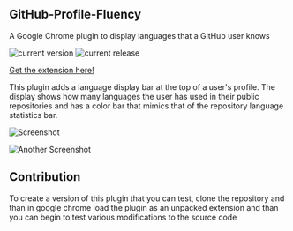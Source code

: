 ## GitHub-Profile-Fluency

A Google Chrome plugin to display languages that a GitHub user knows

![current version](https://img.shields.io/badge/version-1.5.0-green.svg)
![current release](https://img.shields.io/badge/release-1.4.0-green.svg)

[Get the extension here!](https://chrome.google.com/webstore/detail/github-profile-fluency/ebehmeojfclfifngmnfedkbakddbecja)

This plugin adds a language display bar at the top of a user's profile. The display shows how many languages the user has used in their public repositories and has a color bar that mimics that of the repository language statistics bar.

![Screenshot](http://i.imgur.com/qfZjAXQ.png)

![Another Screenshot](http://i.imgur.com/8GMwDcn.png)

## Contribution

To create a version of this plugin that you can test, clone the repository and than in google chrome load the plugin as an unpacked extension and than you can begin to test various modifications to the source code

